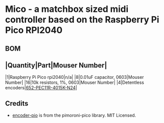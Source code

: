 # Mico - a matchbox sized midi controller based on the Raspberry Pi Pico RPI2040

## BOM

|Quantity|Part|Mouser Number|
-----------------------------
|1|Raspberry Pi Pico rpi2040|n/a|
|8|0.01uF capacitor, 0603|Mouser Number|
|16|10k resistors, 1%, 0603|Mouser Number|
|4|Detentless encoders|[652-PEC11R-4015K-N24](https://no.mouser.com/ProductDetail/652-PEC11R-4015K-N24)|

## Credits
- [encoder-pio](https://github.com/pimoroni/pimoroni-pico) is from the pimoroni-pico library. MIT Licensed.
